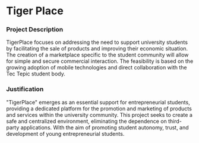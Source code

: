 # Tiger Place

### Project Description

TigerPlace focuses on addressing the need to support university students by facilitating the sale of products and improving their economic situation. The creation of a marketplace specific to the student community will allow for simple and secure commercial interaction. The feasibility is based on the growing adoption of mobile technologies and direct collaboration with the Tec Tepic student body.

### Justification
"TigerPlace" emerges as an essential support for entrepreneurial students, providing a dedicated platform for the promotion and marketing of products and services within the university community.
This project seeks to create a safe and centralized environment, eliminating the dependence on third-party applications. With the aim of promoting student autonomy, trust, and development of young entrepreneurial students.